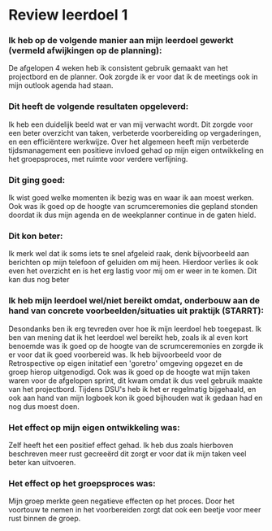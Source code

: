 # Review leerdoel 1

### Ik heb op de volgende manier aan mijn leerdoel gewerkt (vermeld afwijkingen op de planning):
De afgelopen 4 weken heb ik consistent gebruik gemaakt van het projectbord en de planner. Ook zorgde ik er voor dat ik de meetings ook in mijn outlook agenda had staan.
### Dit heeft de volgende resultaten opgeleverd:
Ik heb een duidelijk beeld wat er van mij verwacht wordt. Dit zorgde voor een beter overzicht van taken, verbeterde voorbereiding op vergaderingen, en een efficiëntere werkwijze. Over het algemeen heeft mijn verbeterde tijdsmanagement een positieve invloed gehad op mijn eigen ontwikkeling en het groepsproces, met ruimte voor verdere verfijning.


### Dit ging goed:
Ik wist goed welke momenten ik bezig was en waar ik aan moest werken. Ook was ik goed op de hoogte van scrumceremonies die gepland stonden doordat ik dus mijn agenda en de weekplanner continue in de gaten hield.

### Dit kon beter:
Ik merk wel dat ik soms iets te snel afgeleid raak, denk bijvoorbeeld aan berichten op mijn telefoon of geluiden om mij heen. Hierdoor verlies ik ook even het overzicht en is het erg lastig voor mij om er weer in te komen. Dit kan dus nog beter


### Ik heb mijn leerdoel wel/niet bereikt omdat, onderbouw aan de hand van concrete voorbeelden/situaties uit praktijk (STARRT):
Desondanks ben ik erg tevreden over hoe ik mijn leerdoel heb toegepast. Ik ben van mening dat ik het leerdoel wel bereikt heb, zoals ik al even kort benoemde was ik goed op de hoogte van de scrumceremonies en zorgde ik er voor dat ik goed voorbereid was. Ik heb bijvoorbeeld voor de Retrospective op eigen initatief een 'goretro' omgeving opgezet en de groep hierop uitgenodigd. Ook was ik goed op de hoogte wat mijn taken waren voor de afgelopen sprint, dit kwam omdat ik dus veel gebruik maakte van het projectbord. Tijdens DSU's heb ik het er regelmatig bijgehaald, en ook aan hand van mijn logboek kon ik goed bijhouden wat ik gedaan had en nog dus moest doen.


### Het effect op mijn eigen ontwikkeling was:
Zelf heeft het een positief effect gehad. Ik heb dus zoals hierboven beschreven meer rust gecreeërd dit zorgt er voor dat ik mijn taken veel beter kan uitvoeren.


### Het effect op het groepsproces was:
Mijn groep merkte geen negatieve effecten op het proces. Door het voortouw te nemen in het voorbereiden zorgt dat ook een beetje voor meer rust binnen de groep.
